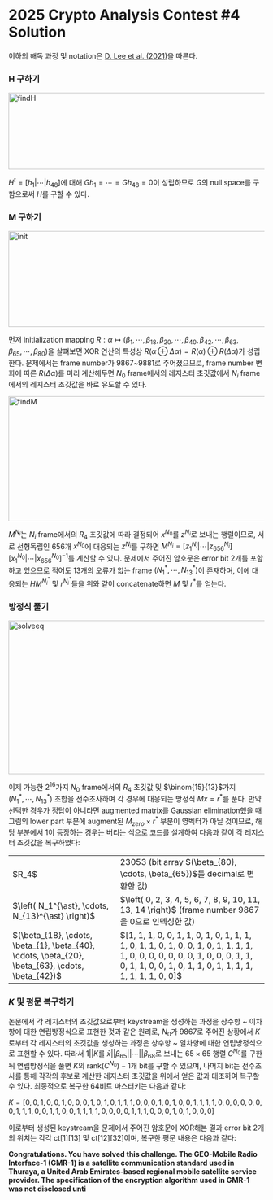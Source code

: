 # 2025 Crypto Analysis Contest #4 Solution

이하의 해독 과정 및 notation은 [D. Lee et al. (2021)](https://ieeexplore.ieee.org/document/9666909)을 따른다.

### H 구하기

<img width="680" height="151" alt="findH" src="https://github.com/user-attachments/assets/ea559f10-448c-4fff-9425-763385b20bdd" />

$H^t = \left[ h_1 | \cdots | h_{48} \right]$에 대해 $Gh_1 = \cdots = Gh_{48} = 0$이 성립하므로 $G$의 null space를 구함으로써 $H$를 구할 수 있다.

### M 구하기

<img width="643" height="189" alt="init" src="https://github.com/user-attachments/assets/e992098d-5abd-48d7-a760-ac50bdd4dacd" />


먼저 initialization mapping $R: \alpha \mapsto (\beta_1, \cdots, \beta_{18}, \beta_{20}, \cdots, \beta_{40}, \beta_{42}, \cdots, \beta_{63}, \beta_{65}, \cdots, \beta_{80})$을 살펴보면 XOR 연산의 특성상 $R(\alpha \oplus \Delta \alpha) = R(\alpha) \oplus R(\Delta \alpha)$가 성립한다. 문제에서는 frame number가 9867~9881로 주어졌으므로, frame number 변화에 따른 $R(\Delta \alpha)$를 미리 계산해두면 $N_0$ frame에서의 레지스터 초깃값에서 $N_i$ frame에서의 레지스터 초깃값을 바로 유도할 수 있다.

<img width="680" height="246" alt="findM" src="https://github.com/user-attachments/assets/b66a91ce-c9a1-4f5a-b25a-4ce8795aa66a" />

$M^{N_i}$는 $N_i$ frame에서의 $R_4$ 초깃값에 따라 결정되어 $x^{N_0}$를 $z^{N_i}$로 보내는 행렬이므로, 서로 선형독립인 656개 $x^{N_0}$에 대응되는 $z^{N_i}$를 구하면 $M^{N_i} = \left[ z_1^{N_i} | \cdots | z_{656}^{N_i} \right] \left[ x_1^{N_0} | \cdots | x_{656}^{N_0} \right] ^{-1}$를 계산할 수 있다. 문제에서 주어진 암호문은 error bit 2개를 포함하고 있으므로 적어도 13개의 오류가 없는 frame $\left( N_1^{\ast}, \cdots, N_{13}^{\ast} \right)$이 존재하며, 이에 대응되는 $HM^{N_i^{\ast}}$ 및 $r^{N_i^{\ast}}$들을 위와 같이 concatenate하면 $M$ 및 $r^{\ast}$를 얻는다.

### 방정식 풀기

<img width="680" height="302" alt="solveeq" src="https://github.com/user-attachments/assets/3d2a8a08-54df-493b-b9c9-ec6fd2aa0935" />

이제 가능한 $2^{16}$가지 $N_0$ frame에서의 $R_4$ 초깃값 및 $\binom{15}{13}$가지 $\left( N_1^{\ast}, \cdots, N_{13}^{\ast} \right)$ 조합을 전수조사하며 각 경우에 대응되는 방정식 $Mx = r^{\ast}$를 푼다. 만약 선택한 경우가 정답이 아니라면 augmented matrix를 Gaussian elimination했을 때 그림의 lower part 부분에 augment된 $M_{zero} \times r^{\ast}$ 부분이 영벡터가 아닐 것이므로, 해당 부분에서 1이 등장하는 경우는 버리는 식으로 코드를 설계하여 다음과 같이 각 레지스터 초깃값을 복구하였다:

<table>
  <tr>
    <td>
      $R_4$
    </td>
    <td>
      23053 (bit array $(\beta_{80}, \cdots, \beta_{65})$를 decimal로 변환한 값)
    </td>
  </tr>
  <tr>
    <td>
      $\left( N_1^{\ast}, \cdots, N_{13}^{\ast} \right)$
    </td>
    <td>
      $\left( 0, 2, 3, 4, 5, 6, 7, 8, 9, 10, 11, 13, 14 \right)$ (frame number 9867을 0으로 인덱싱한 값)
    </td>
  </tr>
  <tr>
    <td>
      $(\beta_{18}, \cdots, \beta_{1}, \beta_{40}, \cdots, \beta_{20}, \beta_{63}, \cdots, \beta_{42})$
    </td>
    <td>
      $[1, 1, 1, 0, 0, 1, 1, 0, 1, 0, 1, 1, 1, 1, 0, 1, 1, 0, 1, 0, 0, 1, 0, 1, 1, 1, 1, 1, 0, 0, 0, 0, 0, 0, 0, 1, 0, 0, 0, 1, 1, 0, 1, 1, 0, 0, 1, 0, 1, 1, 0, 1, 1, 1, 1, 1, 1, 1, 1, 0, 0]$
    </td>
  </tr>
</table>

### $K$ 및 평문 복구하기

논문에서 각 레지스터의 초깃값으로부터 keystream을 생성하는 과정을 상수항 \~ 이차항에 대한 연립방정식으로 표현한 것과 같은 원리로, $N_0$가 9867로 주어진 상황에서 $K$로부터 각 레지스터의 초깃값을 생성하는 과정은 상수항 \~ 일차항에 대한 연립방정식으로 표현할 수 있다. 따라서 $1 || K$를 $\bar{x} || \beta_{65} || \cdots || \beta_{68}$로 보내는 $65 \times 65$ 행렬 $C^{N_0}$를 구한 뒤 연립방정식을 풀면 $K$의 $\mathrm{rank}(C^{N_0}) - 1$개 bit를 구할 수 있으며, 나머지 bit는 전수조사를 통해 각각의  후보로 계산한 레지스터 초깃값을 위에서 얻은 값과 대조하여 복구할 수 있다. 최종적으로 복구한 64비트 마스터키는 다음과 같다:

$K = [0, 0, 1, 0, 0, 1, 0, 0, 0, 1, 0, 1, 0, 1, 1, 1, 0, 0, 0, 1, 0, 1, 0, 0, 1, 1, 1, 1, 0, 0, 0, 0, 0, 0, 0, 1, 1, 1, 0, 0, 1, 1, 0, 0, 1, 1, 1, 1, 0, 0, 0, 0, 1, 1, 1, 0, 0, 0, 1, 0, 1, 0, 0, 0]$

이로부터 생성된 keystream을 문제에서 주어진 암호문에 XOR해본 결과 error bit 2개의 위치는 각각 ct[1][13] 및 ct[12][32]이며, 복구한 평문 내용은 다음과 같다:

**Congratulations. You have solved this challenge. The GEO-Mobile Radio Interface-1 (GMR-1) is a satellite communication standard used in Thuraya, a United Arab Emirates-based regional mobile satellite service provider. The specification of the encryption algorithm used in GMR-1 was not disclosed unti**

